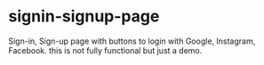 # signin-signup-page
Sign-in, Sign-up page with buttons to login with Google, Instagram, Facebook. this is not fully functional but just a demo.
